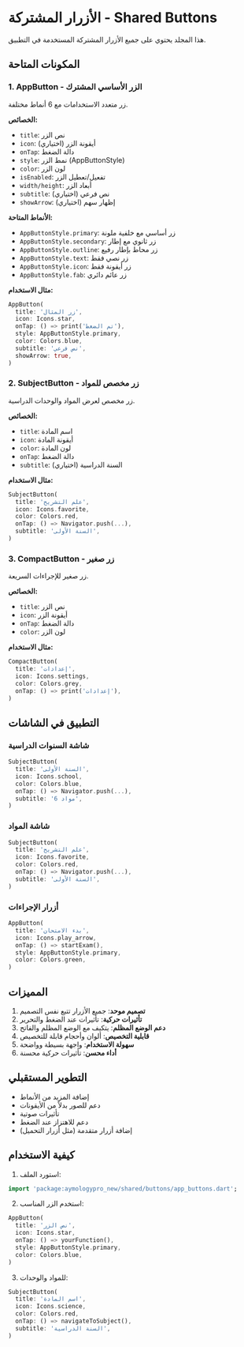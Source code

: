 # الأزرار المشتركة - Shared Buttons

هذا المجلد يحتوي على جميع الأزرار المشتركة المستخدمة في التطبيق.

## المكونات المتاحة

### 1. AppButton - الزر الأساسي المشترك
زر متعدد الاستخدامات مع 6 أنماط مختلفة.

**الخصائص:**
- `title`: نص الزر
- `icon`: أيقونة الزر (اختياري)
- `onTap`: دالة الضغط
- `style`: نمط الزر (AppButtonStyle)
- `color`: لون الزر
- `isEnabled`: تفعيل/تعطيل الزر
- `width/height`: أبعاد الزر
- `subtitle`: نص فرعي (اختياري)
- `showArrow`: إظهار سهم (اختياري)

**الأنماط المتاحة:**
- `AppButtonStyle.primary`: زر أساسي مع خلفية ملونة
- `AppButtonStyle.secondary`: زر ثانوي مع إطار
- `AppButtonStyle.outline`: زر محاط بإطار رفيع
- `AppButtonStyle.text`: زر نصي فقط
- `AppButtonStyle.icon`: زر أيقونة فقط
- `AppButtonStyle.fab`: زر عائم دائري

**مثال الاستخدام:**
```dart
AppButton(
  title: 'زر المثال',
  icon: Icons.star,
  onTap: () => print('تم الضغط'),
  style: AppButtonStyle.primary,
  color: Colors.blue,
  subtitle: 'نص فرعي',
  showArrow: true,
)
```

### 2. SubjectButton - زر مخصص للمواد
زر مخصص لعرض المواد والوحدات الدراسية.

**الخصائص:**
- `title`: اسم المادة
- `icon`: أيقونة المادة
- `color`: لون المادة
- `onTap`: دالة الضغط
- `subtitle`: السنة الدراسية (اختياري)

**مثال الاستخدام:**
```dart
SubjectButton(
  title: 'علم التشريح',
  icon: Icons.favorite,
  color: Colors.red,
  onTap: () => Navigator.push(...),
  subtitle: 'السنة الأولى',
)
```

### 3. CompactButton - زر صغير
زر صغير للإجراءات السريعة.

**الخصائص:**
- `title`: نص الزر
- `icon`: أيقونة الزر
- `onTap`: دالة الضغط
- `color`: لون الزر

**مثال الاستخدام:**
```dart
CompactButton(
  title: 'إعدادات',
  icon: Icons.settings,
  color: Colors.grey,
  onTap: () => print('إعدادات'),
)
```

## التطبيق في الشاشات

### شاشة السنوات الدراسية
```dart
SubjectButton(
  title: 'السنة الأولى',
  icon: Icons.school,
  color: Colors.blue,
  onTap: () => Navigator.push(...),
  subtitle: '6 مواد',
)
```

### شاشة المواد
```dart
SubjectButton(
  title: 'علم التشريح',
  icon: Icons.favorite,
  color: Colors.red,
  onTap: () => Navigator.push(...),
  subtitle: 'السنة الأولى',
)
```

### أزرار الإجراءات
```dart
AppButton(
  title: 'بدء الامتحان',
  icon: Icons.play_arrow,
  onTap: () => startExam(),
  style: AppButtonStyle.primary,
  color: Colors.green,
)
```

## المميزات

1. **تصميم موحد**: جميع الأزرار تتبع نفس التصميم
2. **تأثيرات حركية**: تأثيرات عند الضغط والتحرير
3. **دعم الوضع المظلم**: يتكيف مع الوضع المظلم والفاتح
4. **قابلية التخصيص**: ألوان وأحجام قابلة للتخصيص
5. **سهولة الاستخدام**: واجهة بسيطة وواضحة
6. **أداء محسن**: تأثيرات حركية محسنة

## التطوير المستقبلي

- إضافة المزيد من الأنماط
- دعم للصور بدلاً من الأيقونات
- تأثيرات صوتية
- دعم للاهتزاز عند الضغط
- إضافة أزرار متقدمة (مثل أزرار التحميل)

## كيفية الاستخدام

1. استورد الملف:
```dart
import 'package:aymologypro_new/shared/buttons/app_buttons.dart';
```

2. استخدم الزر المناسب:
```dart
AppButton(
  title: 'نص الزر',
  icon: Icons.star,
  onTap: () => yourFunction(),
  style: AppButtonStyle.primary,
  color: Colors.blue,
)
```

3. للمواد والوحدات:
```dart
SubjectButton(
  title: 'اسم المادة',
  icon: Icons.science,
  color: Colors.red,
  onTap: () => navigateToSubject(),
  subtitle: 'السنة الدراسية',
)
``` 